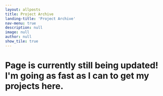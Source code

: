 ```yaml
---
layout: allposts
title: Project Archive
landing-title: 'Project Archive'
nav-menu: true
description: null
image: null
author: null
show_tile: true
---
```


<h1>Page is currently still being updated! I'm going as fast as I can to get my projects here.</h1>
